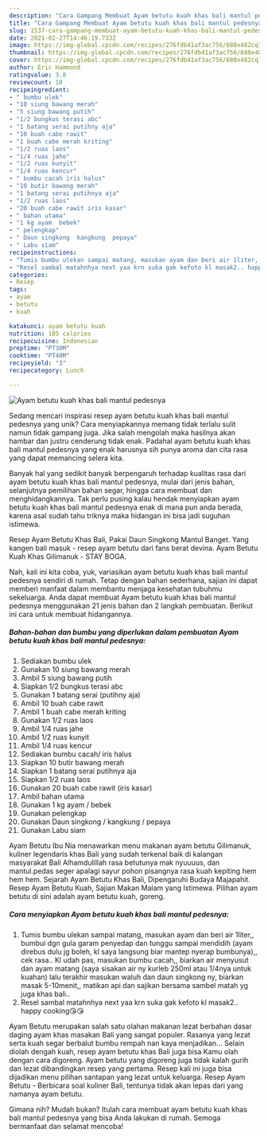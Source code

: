 ```yaml
---
description: "Cara Gampang Membuat Ayam betutu kuah khas bali mantul pedesnya yang Menggugah Selera"
title: "Cara Gampang Membuat Ayam betutu kuah khas bali mantul pedesnya yang Menggugah Selera"
slug: 1537-cara-gampang-membuat-ayam-betutu-kuah-khas-bali-mantul-pedesnya-yang-menggugah-selera
date: 2021-02-27T14:46:19.733Z
image: https://img-global.cpcdn.com/recipes/276fdb41af3ac756/680x482cq70/ayam-betutu-kuah-khas-bali-mantul-pedesnya-foto-resep-utama.jpg
thumbnail: https://img-global.cpcdn.com/recipes/276fdb41af3ac756/680x482cq70/ayam-betutu-kuah-khas-bali-mantul-pedesnya-foto-resep-utama.jpg
cover: https://img-global.cpcdn.com/recipes/276fdb41af3ac756/680x482cq70/ayam-betutu-kuah-khas-bali-mantul-pedesnya-foto-resep-utama.jpg
author: Eric Hammond
ratingvalue: 3.8
reviewcount: 10
recipeingredient:
- " bumbu ulek"
- "10 siung bawang merah"
- "5 siung bawang putih"
- "1/2 bungkus terasi abc"
- "1 batang serai putihny aja"
- "10 buah cabe rawit"
- "1 buah cabe merah kriting"
- "1/2 ruas laos"
- "1/4 ruas jahe"
- "1/2 ruas kunyit"
- "1/4 ruas kencur"
- " bumbu cacah iris halus"
- "10 butir bawang merah"
- "1 batang serai putihnya aja"
- "1/2 ruas laos"
- "20 buah cabe rawit iris kasar"
- " bahan utama"
- "1 kg ayam  bebek"
- " pelengkap"
- " Daun singkong  kangkung  pepaya"
- " Labu siam"
recipeinstructions:
- "Tumis bumbu ulekan sampai matang, masukan ayam dan beri air 1liter,, bumbui dgn gula garam penyedap dan tunggu sampai mendidih (ayam direbus dulu jg boleh, kl saya langsung biar mantep nyerap bumbunya),, cek rasa.. Kl udah pas, masukan bumbu cacah,, biarkan air menyusut dan ayam matang (saya sisakan air ny kurleb 250ml atau 1/4nya untuk kuahan) lalu terakhir masukan waluh dan daun singkong ny, biarkan masak 5-10menit,, matikan api dan sajikan bersama sambel matah yg juga khas bali.."
- "Resel sambal matahnhya next yaa krn suka gak kefoto kl masak2.. happy cooking😘😘"
categories:
- Resep
tags:
- ayam
- betutu
- kuah

katakunci: ayam betutu kuah 
nutrition: 185 calories
recipecuisine: Indonesian
preptime: "PT30M"
cooktime: "PT40M"
recipeyield: "3"
recipecategory: Lunch

---
```



![Ayam betutu kuah khas bali mantul pedesnya](https://img-global.cpcdn.com/recipes/276fdb41af3ac756/680x482cq70/ayam-betutu-kuah-khas-bali-mantul-pedesnya-foto-resep-utama.jpg)

Sedang mencari inspirasi resep ayam betutu kuah khas bali mantul pedesnya yang unik? Cara menyiapkannya memang tidak terlalu sulit namun tidak gampang juga. Jika salah mengolah maka hasilnya akan hambar dan justru cenderung tidak enak. Padahal ayam betutu kuah khas bali mantul pedesnya yang enak harusnya sih punya aroma dan cita rasa yang dapat memancing selera kita.

Banyak hal yang sedikit banyak berpengaruh terhadap kualitas rasa dari ayam betutu kuah khas bali mantul pedesnya, mulai dari jenis bahan, selanjutnya pemilihan bahan segar, hingga cara membuat dan menghidangkannya. Tak perlu pusing kalau hendak menyiapkan ayam betutu kuah khas bali mantul pedesnya enak di mana pun anda berada, karena asal sudah tahu triknya maka hidangan ini bisa jadi suguhan istimewa.

Resep Ayam Betutu Khas Bali, Pakai Daun Singkong Mantul Banget. Yang kangen bali masuk - resep ayam betutu dari fans berat devina. Ayam Betutu Kuah Khas Gilimanuk - STAY BOGA.


Nah, kali ini kita coba, yuk, variasikan ayam betutu kuah khas bali mantul pedesnya sendiri di rumah. Tetap dengan bahan sederhana, sajian ini dapat memberi manfaat dalam membantu menjaga kesehatan tubuhmu sekeluarga. Anda dapat membuat Ayam betutu kuah khas bali mantul pedesnya menggunakan 21 jenis bahan dan 2 langkah pembuatan. Berikut ini cara untuk membuat hidangannya.

<!--inarticleads1-->

##### Bahan-bahan dan bumbu yang diperlukan dalam pembuatan Ayam betutu kuah khas bali mantul pedesnya:

1. Sediakan  bumbu ulek
1. Gunakan 10 siung bawang merah
1. Ambil 5 siung bawang putih
1. Siapkan 1/2 bungkus terasi abc
1. Gunakan 1 batang serai (putihny aja)
1. Ambil 10 buah cabe rawit
1. Ambil 1 buah cabe merah kriting
1. Gunakan 1/2 ruas laos
1. Ambil 1/4 ruas jahe
1. Ambil 1/2 ruas kunyit
1. Ambil 1/4 ruas kencur
1. Sediakan  bumbu cacah/ iris halus
1. Siapkan 10 butir bawang merah
1. Siapkan 1 batang serai putihnya aja
1. Siapkan 1/2 ruas laos
1. Gunakan 20 buah cabe rawit (iris kasar)
1. Ambil  bahan utama
1. Gunakan 1 kg ayam / bebek
1. Gunakan  pelengkap
1. Gunakan  Daun singkong / kangkung / pepaya
1. Gunakan  Labu siam


Ayam Betutu Ibu Nia menawarkan menu makanan ayam betutu Gilimanuk, kuliner legendaris khas Bali yang sudah terkenal baik di kalangan masyarakat Bali Alhamdulillah rasa betutunya mak nyuuuus, dan mantul.pedas seger apalagi sayur pohon pisangnya rasa kuah kepiting hem hem hem. Sejarah Ayam Betutu Khas Bali, Dipengaruhi Budaya Majapahit. Resep Ayam Betutu Kuah, Sajian Makan Malam yang Istimewa. Pilihan ayam betutu di sini adalah ayam betutu kuah, goreng. 

<!--inarticleads2-->

##### Cara menyiapkan Ayam betutu kuah khas bali mantul pedesnya:

1. Tumis bumbu ulekan sampai matang, masukan ayam dan beri air 1liter,, bumbui dgn gula garam penyedap dan tunggu sampai mendidih (ayam direbus dulu jg boleh, kl saya langsung biar mantep nyerap bumbunya),, cek rasa.. Kl udah pas, masukan bumbu cacah,, biarkan air menyusut dan ayam matang (saya sisakan air ny kurleb 250ml atau 1/4nya untuk kuahan) lalu terakhir masukan waluh dan daun singkong ny, biarkan masak 5-10menit,, matikan api dan sajikan bersama sambel matah yg juga khas bali..
1. Resel sambal matahnhya next yaa krn suka gak kefoto kl masak2.. happy cooking😘😘


Ayam Betutu merupakan salah satu olahan makanan lezat berbahan dasar daging ayam khas masakan Bali yang sangat populer. Rasanya yang lezat serta kuah segar berbalut bumbu rempah nan kaya menjadikan… Selain diolah dengah kuah, resep ayam betutu khas Bali juga bisa Kamu olah dengan cara digoreng. Ayam betutu yang digoreng juga tidak kalah gurih dan lezat dibandingkan resep yang pertama. Resep kali ini juga bisa dijadikan menu pilihan santapan yang lezat untuk keluarga. Resep Ayam Betutu - Berbicara soal kuliner Bali, tentunya tidak akan lepas dari yang namanya ayam betutu. 

Gimana nih? Mudah bukan? Itulah cara membuat ayam betutu kuah khas bali mantul pedesnya yang bisa Anda lakukan di rumah. Semoga bermanfaat dan selamat mencoba!
